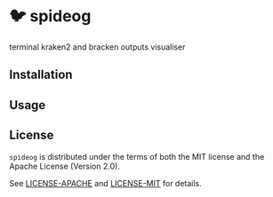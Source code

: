 # 🐦 spideog

terminal kraken2 and bracken outputs visualiser

## Installation

## Usage

## License

`spideog` is distributed under the terms of both the MIT license and the
Apache License (Version 2.0).

See [LICENSE-APACHE](./LICENSE-APACHE) and [LICENSE-MIT](./LICENSE-MIT) for
details.